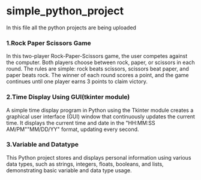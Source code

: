 # simple_python_project
In this file all the python projects are being uploaded
### 1.Rock Paper Scissors Game
In this two-player Rock-Paper-Scissors game, the user competes against the computer. Both players choose between rock, paper, or scissors in each round. The rules are simple: rock beats scissors, scissors beat paper, and paper beats rock. The winner of each round scores a point, and the game continues until one player earns 3 points to claim victory.
### 2.Time Display Using GUI(tkinter module)
A simple time display program in Python using the Tkinter module creates a graphical user interface (GUI) window that continuously updates the current time.  It displays the current time and date in the "HH:MM:SS AM/PM""MM/DD/YY" format, updating every second. 
### 3.Variable and Datatype
This Python project stores and displays personal information using various data types, such as strings, integers, floats, booleans, and lists, demonstrating basic variable and data type usage.

